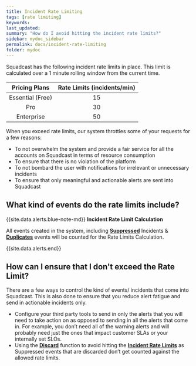 ```yaml
---
title: Incident Rate Limiting
tags: [rate limiting]
keywords: 
last_updated: 
summary: "How do I avoid hitting the incident rate limits?"
sidebar: mydoc_sidebar
permalink: docs/incident-rate-limiting
folder: mydoc
---
```


Squadcast has the following incident rate limits in place. This limit is calculated over a 1 minute rolling window from the current time. 

| Pricing Plans      | Rate Limits (incidents/min)   |
|:------------------:|:-----------------------------:|
| Essential (Free)   |                          15   |
| Pro                |                          30   |
| Enterprise         |                          50   |


When you exceed rate limits, our system throttles some of your requests for a few reasons: 

- To not overwhelm the system and provide a fair service for all the accounts on Squadcast in terms of resource consumption
- To ensure that there is no violation of the platform
- To not bombard the user with notifications for irrelevant or unnecessary incidents
- To ensure that only meaningful and actionable alerts are sent into Squadcast

## What kind of events do the rate limits include?


{{site.data.alerts.blue-note-md}}
  **Incident Rate Limit Calculation**

  All events created in the system, including **[Suppressed](alert-suppression)** Incidents & **[Duplicates](de-duplication-rules)** events will be counted for the Rate Limits Calculation.

{{site.data.alerts.end}}

## How can I ensure that I don't exceed the Rate Limit?

There are a few ways to control the kind of events/ incidents that come into Squadcast. This is also done to ensure that you reduce alert fatigue and send in actionable incidents only.
 
- Configure your third party tools to send in only the alerts that you will need to take action on as opposed to sending in all the alerts that come in. For example, you don’t need all of the warning alerts and will probably need just the ones that impact customer SLAs or your internally set SLOs.
- Using the **[Discard](alert-suppression#discarding-suppressed-incidents)** function to avoid hitting the **[Incident Rate Limits](incident-rate-limiting)** as Suppressed events that are discarded don’t get counted against the allowed rate limits.
